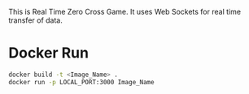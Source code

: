 This is Real Time Zero Cross Game. It uses Web Sockets for real time transfer of data.

# Docker Run
```bash
docker build -t <Image_Name> .
docker run -p LOCAL_PORT:3000 Image_Name
```